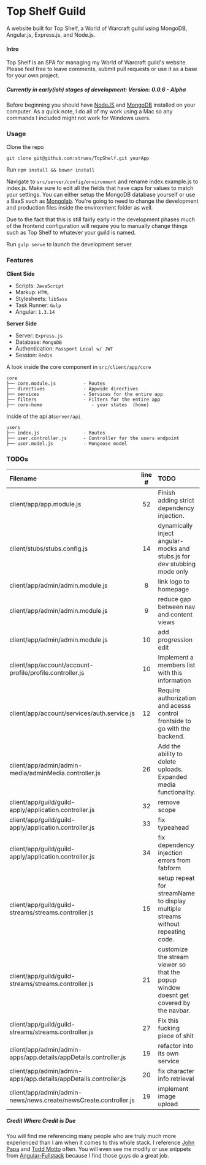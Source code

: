 Top Shelf Guild
===========


A website built for Top Shelf, a World of Warcraft guild using MongoDB, Angular.js, Express.js, and Node.js.

#### Intro  
Top Shelf is an SPA for managing my World of Warcraft guild's website. Please feel free to leave comments, submit pull requests or use it as a base for your own project.  

##### Currently in early(ish) stages of development: Version: 0.0.6 - Alpha

Before beginning you should have [NodeJS](http://www.nodejs.com) and [MongoDB](http://www.mongodb.org/downloads) installed on your computer. As a quick note, I do all of my work using a Mac so any commands I included might not work for Windows users.  



### Usage

Clone the repo

`git clone git@github.com:strues/TopShelf.git yourApp`


Run `npm install && bower install`

Navigate to `src/server/config/environment` and rename index.example.js to index.js. Make sure to edit all the fields that have
caps for values to match your settings. You can either setup the MongoDB database yourself or use a BaaS such as [Mongolab](http://www.mongolab.com). You're going to need to change the development and production files inside the environment folder as well.  

Due to the fact that this is still fairly early in the development phases much of the frontend configuration will require you
to manually change things such as Top Shelf to whatever your guild is named.

Run `gulp serve` to launch the development server.

### Features

**Client Side**

* Scripts: `JavaScript`
* Markup:  `HTML`
* Stylesheets: `libSass`
* Task Runner: `Gulp`
* Angular: `1.3.14`


**Server Side**

* Server: `Express.js`
* Database: `MongoDB`
* Authentication: `Passport Local w/ JWT`
* Session: `Redis`


A look inside the core component in `src/client/app/core`


    core
    ├── core.module.js          - Routes
    ├── directives              - Appwide directives
    ├── services                - Services for the entire app
    ├── filters                 - Filters for the entire app
    ├── core-home                  - your states  (home)

Inside of the api at`server/api`

    users
    ├── index.js                - Routes
    ├── user.controller.js      - Controller for the users endpoint
    ├── user.model.js           - Mongoose model


### TODOs
| Filename | line # | TODO
|:------|:------:|:------
| client/app/app.module.js | 52 | Finish adding strict dependency injection.
| client/stubs/stubs.config.js | 14 | dynamically inject angular-mocks and stubs.js for dev stubbing mode only
| client/app/admin/admin.module.js | 8 | link logo to homepage
| client/app/admin/admin.module.js | 9 | reduce gap between nav and content views
| client/app/admin/admin.module.js | 10 | add progression edit
| client/app/account/account-profile/profile.controller.js | 10 | Implement a members list with this information
| client/app/account/services/auth.service.js | 12 | Require authorization and acesss control frontside to go with the backend.
| client/app/admin/admin-media/adminMedia.controller.js | 26 | Add the ability to delete uploads. Expanded media functionality.
| client/app/guild/guild-apply/application.controller.js | 32 | remove scope
| client/app/guild/guild-apply/application.controller.js | 33 | fix typeahead
| client/app/guild/guild-apply/application.controller.js | 34 | fix dependency injection errors from fabform
| client/app/guild/guild-streams/streams.controller.js | 15 | setup repeat for streamName to display multiple streams without repeating code.
| client/app/guild/guild-streams/streams.controller.js | 21 | customize the stream viewer so that the popup window doesnt get covered by the navbar.
| client/app/guild/guild-streams/streams.controller.js | 27 | Fix this fucking piece of shit
| client/app/admin/admin-apps/app.details/appDetails.controller.js | 19 | refactor into its own service
| client/app/admin/admin-apps/app.details/appDetails.controller.js | 20 | fix character info retrieval
| client/app/admin/admin-news/news.create/newsCreate.controller.js | 19 | implement image upload

##### Credit Where Credit is Due
You will find me referencing many people who are truly much more experienced than I am when it comes to this whole stack. I reference [John Papa](http://twitter.com/john_papa) and [Todd Motto](http://twitter.com/toddmotto) often. You will even see me modify or use snippets from [Angular-Fullstack](https://github.com/DaftMonk/generator-angular-fullstack) because I find those guys do a great job.  

